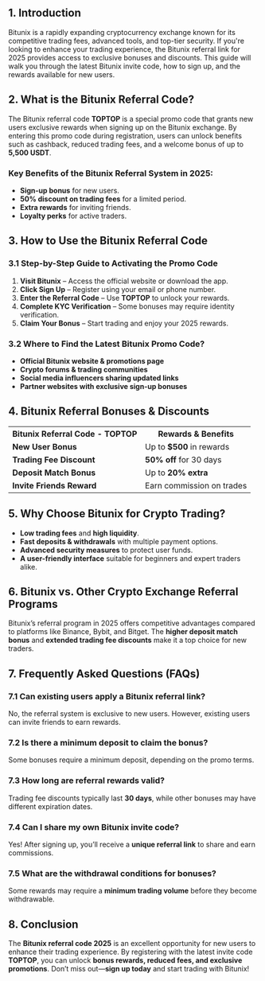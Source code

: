 <h2>1. Introduction</h2>
<p>Bitunix is a rapidly expanding cryptocurrency exchange known for its competitive trading fees, advanced tools, and top-tier security. If you're looking to enhance your trading experience, the Bitunix referral link for 2025 provides access to exclusive bonuses and discounts. This guide will walk you through the latest Bitunix invite code, how to sign up, and the rewards available for new users.</p>

<h2>2. What is the Bitunix Referral Code?</h2>
<p>The Bitunix referral code <strong>TOPTOP</strong> is a special promo code that grants new users exclusive rewards when signing up on the Bitunix exchange. By entering this promo code during registration, users can unlock benefits such as cashback, reduced trading fees, and a welcome bonus of up to <strong>5,500 USDT</strong>.</p>

<h3>Key Benefits of the Bitunix Referral System in 2025:</h3>
<ul>
    <li><strong>Sign-up bonus</strong> for new users.</li>
    <li><strong>50% discount on trading fees</strong> for a limited period.</li>
    <li><strong>Extra rewards</strong> for inviting friends.</li>
    <li><strong>Loyalty perks</strong> for active traders.</li>
</ul>

<h2>3. How to Use the Bitunix Referral Code</h2>
<h3>3.1 Step-by-Step Guide to Activating the Promo Code</h3>
<ol>
    <li><strong>Visit Bitunix</strong> – Access the official website or download the app.</li>
    <li><strong>Click Sign Up</strong> – Register using your email or phone number.</li>
    <li><strong>Enter the Referral Code</strong> – Use <strong>TOPTOP</strong> to unlock your rewards.</li>
    <li><strong>Complete KYC Verification</strong> – Some bonuses may require identity verification.</li>
    <li><strong>Claim Your Bonus</strong> – Start trading and enjoy your 2025 rewards.</li>
</ol>

<h3>3.2 Where to Find the Latest Bitunix Promo Code?</h3>
<ul>
    <li><strong>Official Bitunix website & promotions page</strong></li>
    <li><strong>Crypto forums & trading communities</strong></li>
    <li><strong>Social media influencers sharing updated links</strong></li>
    <li><strong>Partner websites with exclusive sign-up bonuses</strong></li>
</ul>

<h2>4. Bitunix Referral Bonuses & Discounts</h2>
<table>
    <tr>
        <th>Bitunix Referral Code - TOPTOP</th>
        <th>Rewards & Benefits</th>
    </tr>
    <tr>
        <td><strong>New User Bonus</strong></td>
        <td>Up to <strong>$500</strong> in rewards</td>
    </tr>
    <tr>
        <td><strong>Trading Fee Discount</strong></td>
        <td><strong>50% off</strong> for 30 days</td>
    </tr>
    <tr>
        <td><strong>Deposit Match Bonus</strong></td>
        <td>Up to <strong>20% extra</strong></td>
    </tr>
    <tr>
        <td><strong>Invite Friends Reward</strong></td>
        <td>Earn commission on trades</td>
    </tr>
</table>

<h2>5. Why Choose Bitunix for Crypto Trading?</h2>
<ul>
    <li><strong>Low trading fees</strong> and <strong>high liquidity</strong>.</li>
    <li><strong>Fast deposits & withdrawals</strong> with multiple payment options.</li>
    <li><strong>Advanced security measures</strong> to protect user funds.</li>
    <li><strong>A user-friendly interface</strong> suitable for beginners and expert traders alike.</li>
</ul>

<h2>6. Bitunix vs. Other Crypto Exchange Referral Programs</h2>
<p>Bitunix’s referral program in 2025 offers competitive advantages compared to platforms like Binance, Bybit, and Bitget. The <strong>higher deposit match bonus</strong> and <strong>extended trading fee discounts</strong> make it a top choice for new traders.</p>

<h2>7. Frequently Asked Questions (FAQs)</h2>
<h3>7.1 Can existing users apply a Bitunix referral link?</h3>
<p>No, the referral system is exclusive to new users. However, existing users can invite friends to earn rewards.</p>

<h3>7.2 Is there a minimum deposit to claim the bonus?</h3>
<p>Some bonuses require a minimum deposit, depending on the promo terms.</p>

<h3>7.3 How long are referral rewards valid?</h3>
<p>Trading fee discounts typically last <strong>30 days</strong>, while other bonuses may have different expiration dates.</p>

<h3>7.4 Can I share my own Bitunix invite code?</h3>
<p>Yes! After signing up, you’ll receive a <strong>unique referral link</strong> to share and earn commissions.</p>

<h3>7.5 What are the withdrawal conditions for bonuses?</h3>
<p>Some rewards may require a <strong>minimum trading volume</strong> before they become withdrawable.</p>

<h2>8. Conclusion</h2>
<p>The <strong>Bitunix referral code 2025</strong> is an excellent opportunity for new users to enhance their trading experience. By registering with the latest invite code <strong>TOPTOP</strong>, you can unlock <strong>bonus rewards, reduced fees, and exclusive promotions</strong>. Don’t miss out—<strong>sign up today</strong> and start trading with Bitunix!</p>
